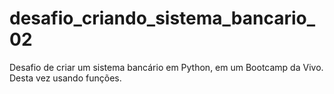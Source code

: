 # desafio_criando_sistema_bancario_02
Desafio de criar um sistema bancário em Python, em um Bootcamp da Vivo. Desta vez usando funções.
